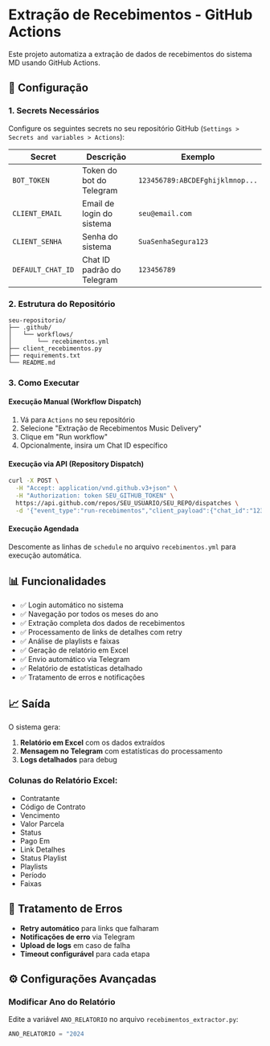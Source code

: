 # Extração de Recebimentos - GitHub Actions

Este projeto automatiza a extração de dados de recebimentos do sistema MD usando GitHub Actions.

## 🔧 Configuração

### 1. Secrets Necessários

Configure os seguintes secrets no seu repositório GitHub (`Settings > Secrets and variables > Actions`):

| Secret | Descrição | Exemplo |
|--------|-----------|---------|
| `BOT_TOKEN` | Token do bot do Telegram | `123456789:ABCDEFghijklmnop...` |
| `CLIENT_EMAIL` | Email de login do sistema | `seu@email.com` |
| `CLIENT_SENHA` | Senha do sistema | `SuaSenhaSegura123` |
| `DEFAULT_CHAT_ID` | Chat ID padrão do Telegram | `123456789` |

### 2. Estrutura do Repositório

```
seu-repositorio/
├── .github/
│   └── workflows/
│       └── recebimentos.yml
├── client_recebimentos.py
├── requirements.txt
└── README.md
```

### 3. Como Executar

#### Execução Manual (Workflow Dispatch)
1. Vá para `Actions` no seu repositório
2. Selecione "Extração de Recebimentos Music Delivery"
3. Clique em "Run workflow"
4. Opcionalmente, insira um Chat ID específico

#### Execução via API (Repository Dispatch)
```bash
curl -X POST \
  -H "Accept: application/vnd.github.v3+json" \
  -H "Authorization: token SEU_GITHUB_TOKEN" \
  https://api.github.com/repos/SEU_USUARIO/SEU_REPO/dispatches \
  -d '{"event_type":"run-recebimentos","client_payload":{"chat_id":"123456789"}}'
```

#### Execução Agendada
Descomente as linhas de `schedule` no arquivo `recebimentos.yml` para execução automática.

## 📊 Funcionalidades

- ✅ Login automático no sistema
- ✅ Navegação por todos os meses do ano
- ✅ Extração completa dos dados de recebimentos
- ✅ Processamento de links de detalhes com retry
- ✅ Análise de playlists e faixas
- ✅ Geração de relatório em Excel
- ✅ Envio automático via Telegram
- ✅ Relatório de estatísticas detalhado
- ✅ Tratamento de erros e notificações

## 📈 Saída

O sistema gera:
1. **Relatório em Excel** com os dados extraídos
2. **Mensagem no Telegram** com estatísticas do processamento
3. **Logs detalhados** para debug

### Colunas do Relatório Excel:
- Contratante
- Código de Contrato
- Vencimento
- Valor Parcela
- Status
- Pago Em
- Link Detalhes
- Status Playlist
- Playlists
- Período
- Faixas

## 🚨 Tratamento de Erros

- **Retry automático** para links que falharam
- **Notificações de erro** via Telegram
- **Upload de logs** em caso de falha
- **Timeout configurável** para cada etapa

## ⚙️ Configurações Avançadas

### Modificar Ano do Relatório
Edite a variável `ANO_RELATORIO` no arquivo `recebimentos_extractor.py`:
```python
ANO_RELATORIO = "2024
